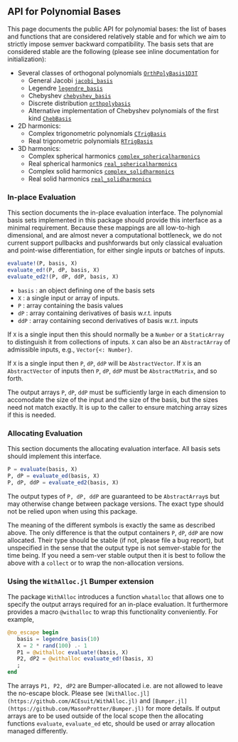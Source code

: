 
## API for Polynomial Bases

This page documents the public API for polynomial bases: the list of bases and functions that are considered relatively stable and for which we aim to strictly impose semver backward compatibility. The basis sets that are considered stable are the following (please see inline documentation for initialization): 

* Several classes of orthogonal polynomials [`OrthPolyBasis1D3T`](@ref)
   - General Jacobi [`jacobi_basis`](@ref)
   - Legendre [`legendre_basis`](@ref)
   - Chebyshev [`chebyshev_basis`](@ref)
   - Discrete distribution [`orthpolybasis`](@ref) 
   - Alternative implementation of Chebyshev polynomials of the first kind [`ChebBasis`](@ref)
* 2D harmonics: 
   - Complex trigonometric polynomials [`CTrigBasis`](@ref)
   - Real trigonometric polynomials [`RTrigBasis`](@ref)
* 3D harmonics: 
   - Complex spherical harmonics [`complex_sphericalharmonics`](@ref)
   - Real spherical harmonics [`real_sphericalharmonics`](@ref)
   - Complex solid harmonics [`complex_solidharmonics`](@ref)
   - Real solid harmonics [`real_solidharmonics`](@ref)

### In-place Evaluation  

This section documents the in-place evaluation interface. The polynomial basis sets implemented in this package should provide this interface as a minimal requirement. Because these mappings are all low-to-high dimensional, and are almost never a computational bottleneck, we do not current support pullbacks and pushforwards but only classical evaluation and point-wise differentiation, for either single inputs or batches of inputs. 

```julia
evaluate!(P, basis, X)
evaluate_ed!(P, dP, basis, X)
evaluate_ed2!(P, dP, ddP, basis, X)
```

* `basis` : an object defining one of the basis sets 
* `X` : a single input or array of inputs. 
* `P` : array containing the basis values 
* `dP` : array containing derivatives of basis w.r.t. inputs 
* `ddP` : array containing second derivatives of basis w.r.t. inputs 

If `X` is a single input then this should normally be a `Number` or a `StaticArray` to distinguish it from collections of inputs. `X` can also be an `AbstractArray` of admissible inputs, e.g., `Vector{<: Number}`. 

If `X` is a single input then `P`, `dP`, `ddP` will be `AbstractVector`. If `X` is an `AbstractVector` of inputs then `P`, `dP`, `ddP` must be `AbstractMatrix`, and so forth. 

The output arrays `P`, `dP`, `ddP` must be sufficiently large in each dimension to accomodate the size of the input and the size of the basis, but the sizes need not match exactly. It is up to the caller to ensure matching array sizes if this is needed.


### Allocating Evaluation

This section documents the allocating evaluation interface. All basis sets should implement this interface.

```julia
P = evaluate(basis, X)
P, dP = evaluate_ed(basis, X)
P, dP, ddP = evaluate_ed2(basis, X)
```
The output types of `P, dP, ddP` are guaranteed to be `AbstractArray`s but may otherwise change between package versions. The exact type should not be relied upon when using this package.

The meaning of the different symbols is exactly the same as described above. The only difference is that the output containers `P`, `dP`, `ddP` are now allocated. 
Their type should be stable (if not, please file a bug report), but unspecified in the sense that the output type is not semver-stable for the time being. 
If you need a sem-ver stable output then it is best to follow the above with a `collect` or to wrap the non-allocation versions. 

### Using the `WithAlloc.jl` Bumper extension 

The package `WithAlloc` introduces a function `whatalloc` that allows one to specify the output arrays required for an in-place evaluation. It furthermore provides a macro `@withalloc` to wrap this functionality conveniently. For example, 
```julia
@no_escape begin 
   basis = legendre_basis(10) 
   X = 2 * rand(100) .- 1
   P1 = @withalloc evaluate!(basis, X)
   P2, dP2 = @withalloc evaluate_ed!(basis, X)
   ;
end 
```
The arrays `P1, P2, dP2` are Bumper-allocated i.e. are not allowed to leave the no-escape block. Please see `[WithAlloc.jl](https://github.com/ACEsuit/WithAlloc.jl)` and `[Bumper.jl](https://github.com/MasonProtter/Bumper.jl)` for more details. If output arrays are to be used outside of the local scope then the allocating functions `evaluate`, `evaluate_ed` etc, should be used or array allocation managed differently. 

